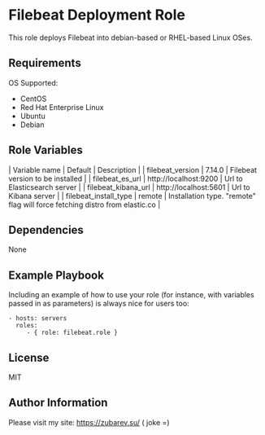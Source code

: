 Filebeat Deployment Role
=========

This role deploys Filebeat into debian-based or RHEL-based Linux OSes.

Requirements
------------

OS Supported:
* CentOS
* Red Hat Enterprise Linux
* Ubuntu
* Debian

Role Variables
--------------

| Variable name | Default | Description |
| filebeat_version | 7.14.0 | Filebeat version to be installed |
| filebeat_es_url | http://localhost:9200 | Url to Elasticsearch server |
| filebeat_kibana_url | http://localhost:5601 | Url to Kibana server |
| filebeat_install_type | remote | Installation type. "remote" flag will force fetching distro from elastic.co |

Dependencies
------------

None

Example Playbook
----------------

Including an example of how to use your role (for instance, with variables passed in as parameters) is always nice for users too:

    - hosts: servers
      roles:
         - { role: filebeat.role }

License
-------

MIT

Author Information
------------------

Please visit my site: https://zubarev.su/ ( joke =)
